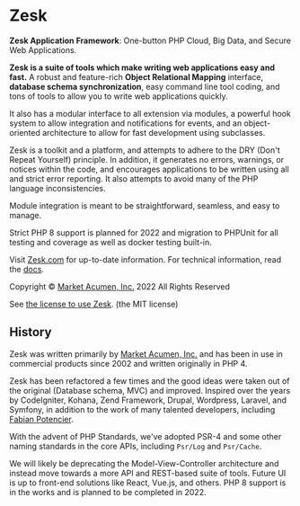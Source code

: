 # Zesk

**Zesk Application Framework**: One-button PHP Cloud, Big Data, and Secure Web Applications.

**Zesk is a suite of tools which make writing web applications easy and fast.** A robust and feature-rich **Object Relational Mapping** interface, **database schema synchronization**, easy command line tool coding, and tons of tools to allow you to write web applications quickly. 

It also has a modular interface to all extension via modules, a powerful hook system to allow integration and notifications for events, and an object-oriented architecture to allow for fast development using subclasses.

Zesk is a toolkit and a platform, and attempts to adhere to the DRY (Don't Repeat Yourself) principle. In addition, it generates no errors, warnings, or notices within the code, and encourages applications to be written using all and strict error reporting. It also attempts to avoid many of the PHP language inconsistencies.

Module integration is meant to be straightforward, seamless, and easy to manage.

Strict PHP 8 support is planned for 2022 and migration to PHPUnit for all testing and coverage as well as docker testing built-in.

Visit [Zesk.com](https://zesk.com) for up-to-date information. For technical information, read the [docs](./docs/index.md).

Copyright &copy; [Market Acumen, Inc.](https://marketacumen.com/?crsource=zesk-readme) 2022 All Rights Reserved

See [the license to use Zesk](./LICENSE.md). (the MIT license)

## History

Zesk was written primarily by [Market Acumen, Inc.](https://marketacumen.com/?crsource=zesk-readme) and has been in use in commercial products since 2002 and written originally in PHP 4.

Zesk has been refactored a few times and the good ideas were taken out of the original (Database schema, MVC) and improved. Inspired over the years by CodeIgniter, Kohana, Zend Framework, Drupal, Wordpress, Laravel, and Symfony, in addition to the work of many talented developers, including [Fabian Potencier](http://fabien.potencier.org/).

With the advent of PHP Standards, we've adopted PSR-4 and some other naming standards in the core APIs, including `Psr/Log` and `Psr/Cache`.

We will likely be deprecating the Model-View-Controller architecture and instead move towards a more API and REST-based suite of tools. Future UI is up to front-end solutions like React, Vue.js, and others. PHP 8 support is in the works and is planned to be completed in 2022.
